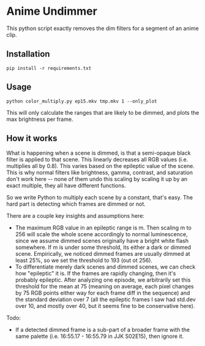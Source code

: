 # Anime Undimmer

This python script exactly removes the dim filters for a segment of an anime clip.

## Installation
```
pip install -r requirements.txt
```

## Usage
```
python color_multiply.py ep15.mkv tmp.mkv 1 --only_plot
```

This will only calculate the ranges that are likely to be dimmed, and plots the max brightness per frame.

## How it works

What is happening when a scene is dimmed, is that a semi-opaque black filter is applied to that scene. This linearly decreases all RGB values (i.e. multiplies all by 0.8). This varies based on the epileptic value of the scene. This is why normal filters like brightness, gamma, contrast, and saturation don't work here -- none of them undo this scaling by scaling it up by an exact multiple, they all have different functions.

So we write Python to multiply each scene by a constant, that's easy. The hard part is detecting which frames are dimmed or not.

There are a couple key insights and assumptions here:
- The maximum RGB value in an epileptic range is m. Then scaling m to 256 will scale the whole scene accordingly to normal luminescence, since we assume dimmed scenes originally have a bright white flash somewhere. If m is under some threshold, its either a dark or dimmed scene. Empirically, we noticed dimmed frames are usually dimmed at least 25%, so we set the threshold to 193 (out ot 256).
- To differentiate merely dark scenes and dimmed scenes, we can check how "epileptic" it is. If the frames are rapidly changing, then it's probably epileptic. After analyzing one episode, we arbitrarily set this threshold for the mean at 75 (meaning on average, each pixel changes by 75 RGB points either way for each frame diff in the sequence) and the standard deviation over 7 (all the epileptic frames I saw had std.dev over 10, and mostly over 40, but it seems fine to be conservative here).

Todo:
- If a detected dimmed frame is a sub-part of a broader frame with the same palette (i.e. 16:55.17 - 16:55.79 in JJK S02E15), then ignore it.